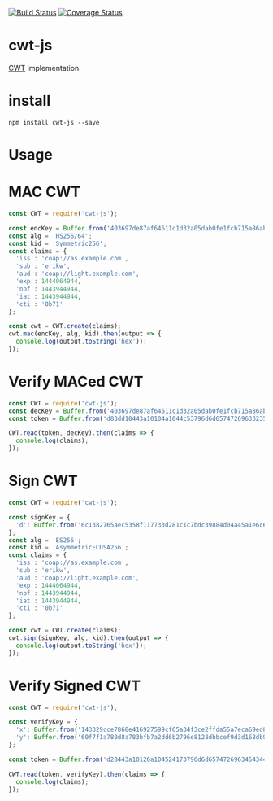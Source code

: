 [![Build Status](https://travis-ci.org/erdtman/cwt-js.svg?branch=master)](https://travis-ci.org/erdtman/cwt-js)
[![Coverage Status](https://coveralls.io/repos/github/erdtman/cwt-js/badge.svg?branch=master)](https://coveralls.io/github/erdtman/cwt-js?branch=master)

# cwt-js
[CWT](https://tools.ietf.org/html/draft-ietf-ace-cbor-web-token) implementation.

# install
```
npm install cwt-js --save
```
# Usage
# MAC CWT
```js
const CWT = require('cwt-js');

const encKey = Buffer.from('403697de87af64611c1d32a05dab0fe1fcb715a86ab435f1ec99192d79569388', 'hex');
const alg = 'HS256/64';
const kid = 'Symmetric256';
const claims = {
  'iss': 'coap://as.example.com',
  'sub': 'erikw',
  'aud': 'coap://light.example.com',
  'exp': 1444064944,
  'nbf': 1443944944,
  'iat': 1443944944,
  'cti': '0b71'
};

const cwt = CWT.create(claims);
cwt.mac(encKey, alg, kid).then(output => {
  console.log(output.toString('hex'));
});
```
# Verify MACed CWT
```js
const CWT = require('cwt-js');
const decKey = Buffer.from('403697de87af64611c1d32a05dab0fe1fcb715a86ab435f1ec99192d79569388', 'hex');
const token = Buffer.from('d83dd18443a10104a1044c53796d6d65747269633235365850a70175636f61703a2f2f61732e6578616d706c652e636f6d02656572696b77037818636f61703a2f2f6c696768742e6578616d706c652e636f6d041a5612aeb0051a5610d9f0061a5610d9f007420b7148093101ef6d789200', 'hex');

CWT.read(token, decKey).then(claims => {
  console.log(claims);
});
```

# Sign CWT
```js
const CWT = require('cwt-js');

const signKey = {
  'd': Buffer.from('6c1382765aec5358f117733d281c1c7bdc39884d04a45a1e6c67c858bc206c19', 'hex')
};
const alg = 'ES256';
const kid = 'AsymmetricECDSA256';
const claims = {
  'iss': 'coap://as.example.com',
  'sub': 'erikw',
  'aud': 'coap://light.example.com',
  'exp': 1444064944,
  'nbf': 1443944944,
  'iat': 1443944944,
  'cti': '0b71'
};

const cwt = CWT.create(claims);
cwt.sign(signKey, alg, kid).then(output => {
  console.log(output.toString('hex'));
});
```
# Verify Signed CWT
```js
const CWT = require('cwt-js');

const verifyKey = {
  'x': Buffer.from('143329cce7868e416927599cf65a34f3ce2ffda55a7eca69ed8919a394d42f0f', 'hex'),
  'y': Buffer.from('60f7f1a780d8a783bfb7a2dd6b2796e8128dbbcef9d3d168db9529971a36e7b9', 'hex')
};

const token = Buffer.from('d28443a10126a104524173796d6d657472696345434453413235365850a70175636f61703a2f2f61732e6578616d706c652e636f6d02656572696b77037818636f61703a2f2f6c696768742e6578616d706c652e636f6d041a5612aeb0051a5610d9f0061a5610d9f007420b7158405427c1ff28d23fbad1f29c4c7c6a555e601d6fa29f9179bc3d7438bacaca5acd08c8d4d4f96131680c429a01f85951ecee743a52b9b63632c57209120e1c9e30', 'hex');

CWT.read(token, verifyKey).then(claims => {
  console.log(claims);
});
```
